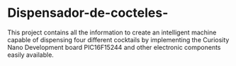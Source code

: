 # Dispensador-de-cocteles-
This project contains all the information to create an intelligent machine capable of dispensing four different cocktails by implementing the Curiosity Nano Development board PIC16F15244 and other electronic components easily available.
